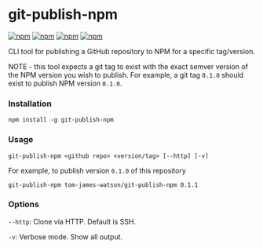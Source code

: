 # git-publish-npm

[![npm](https://img.shields.io/npm/dt/git-publish-npm.svg?style=flat-square)](https://www.npmjs.com/package/git-publish-npm)
[![npm](https://img.shields.io/npm/dm/git-publish-npm.svg?style=flat-square)](https://www.npmjs.com/package/git-publish-npm)
[![npm](https://img.shields.io/npm/v/git-publish-npm.svg?style=flat-square)](https://www.npmjs.com/package/git-publish-npm)
[![npm](https://img.shields.io/npm/l/git-publish-npm.svg?style=flat-square)](https://www.npmjs.com/package/git-publish-npm)

CLI tool for publishing a GitHub repository to NPM for a specific tag/version.

NOTE - this tool expects a git tag to exist with the exact semver version of the NPM version you wish to publish. For example, a git tag `0.1.0` should exist to publish NPM version `0.1.0`.

### Installation

```
npm install -g git-publish-npm
```

### Usage

```
git-publish-npm <github repo> <version/tag> [--http] [-v]
```

For example, to publish version `0.1.0` of this repository

```
git-publish-npm tom-james-watson/git-publish-npm 0.1.1
```

### Options

`--http`: Clone via HTTP. Default is SSH.

`-v`: Verbose mode. Show all output.

